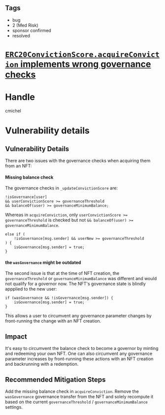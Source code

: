 ## Tags

- bug
- 2 (Med Risk)
- sponsor confirmed
- resolved

# [`ERC20ConvictionScore.acquireConviction` implements wrong governance checks](https://github.com/code-423n4/2021-05-fairside-findings/issues/45) 

# Handle

cmichel


# Vulnerability details

## Vulnerability Details

There are two issues with the governance checks when acquiring them from an NFT:

#### Missing balance check
The governance checks in `_updateConvictionScore` are:

```solidity
!isGovernance[user]
&& userConvictionScore >= governanceThreshold 
&& balanceOf(user) >= governanceMinimumBalance;
```

Whereas in `acquireConviction`, only `userConvictionScore >= governanceThreshold` is checked but not `&& balanceOf(user) >= governanceMinimumBalance`.

```solidity
else if (
    !isGovernance[msg.sender] && userNew >= governanceThreshold
) {
    isGovernance[msg.sender] = true;
}
```

#### the `wasGovernance` might be outdated

The second issue is that at the time of NFT creation, the `governanceThreshold` or `governanceMinimumBalance` was different and would not qualify for a governor now.
The NFT's governance state is blindly appplied to the new user:

```solidity
if (wasGovernance && !isGovernance[msg.sender]) {
    isGovernance[msg.sender] = true;
}
```

This allows a user to circumvent any governance parameter changes by front-running the change with an NFT creation.

## Impact
It's easy to circumvent the balance check to become a governor by minting and redeeming your own NFT.
One can also circumvent any governance parameter increases by front-running these actions with an NFT creation and backrunning with a redemption.

## Recommended Mitigation Steps
Add the missing balance check in `acquireConviction`.
Remove the `wasGovernance` governance transfer from the NFT and solely recompute it based on the current `governanceThreshold` / `governanceMinimumBalance` settings.


